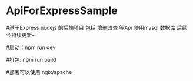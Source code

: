 # ApiForExpressSample
#基于Express nodejs 的后端项目 包括 增删改查 等Api 使用mysql 数据库 后续会持续更新~

#启动：npm run dev

#打包: npm run build

#部署可以使用 ngix/apache 

